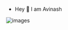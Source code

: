 - Hey 👋 I am Avinash 






![images](https://user-images.githubusercontent.com/91355822/163449823-80328757-aca5-452d-911d-2803983144fc.jpg)



                                           
